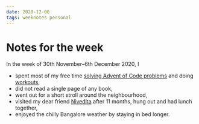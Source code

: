 ```yaml
---
date: 2020-12-06
tags: weeknotes personal
---
```


# Notes for the week

In the week of 30th November–6th December 2020, I

- spent most of my free time [solving Advent of Code problems](/2020/aoc-wk1) and doing [workouts](https://abhinavsarkar.net/activities/),
- did not read a single page of any book,
- went out for a short stroll around the neighbourhood,
- visited my dear friend [Nivedita](https://twitter.com/nid90/) after 11 months, hung out and had lunch together,
- enjoyed the chilly Bangalore weather by staying in bed longer.
